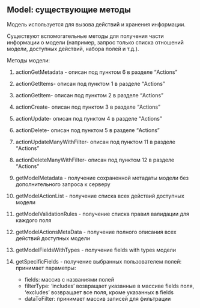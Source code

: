 ## Model: существующие методы

Модель используется для вызова действий и хранения информации. 

Существуют вспомогательные методы для получения части информации о модели (например, запрос только списка отношений модели, доступных действий, набора полей и т.д.).

Методы модели:
1. actionGetMetadata - описан под пунктом 6 в разделе “Actions”

2. actionGetItems- описан под пунктом 1 в разделе “Actions”

3. actionGetItem- описан под пунктом 2 в разделе “Actions”

4. actionCreate- описан под пунктом 3 в разделе “Actions”

5. actionUpdate- описан под пунктом 4 в разделе “Actions”

6. actionDelete- описан под пунктом 5 в разделе “Actions”

7. actionUpdateManyWithFilter- описан под пунктом 11 в разделе “Actions”

8. actionDeleteManyWithFilter- описан под пунктом 12 в разделе “Actions”

9. getModelMetadata - получение сохраненной метадаты модели без дополнительного запроса к серверу  

10. getModelActionList - получение списка всех действий доступных модели

11. getModelValidationRules - получение списка правил валидации для каждого поля

12. getModelActionsMetaData - получение полного описания всех действий доступных модели

13. getModelFieldsWithTypes - получение fields with types модели

14. getSpecificFields - получение выбранных пользователем полей:
    принимает параметры:
    - fields: массив с названиями полей 
    - filterType: ‘includes’ возвращает указанные в массиве fields поля, ‘excludes’ возвращает все поля, кроме указанных в fields
    - dataToFilter: принимает массив записей для фильтрации
